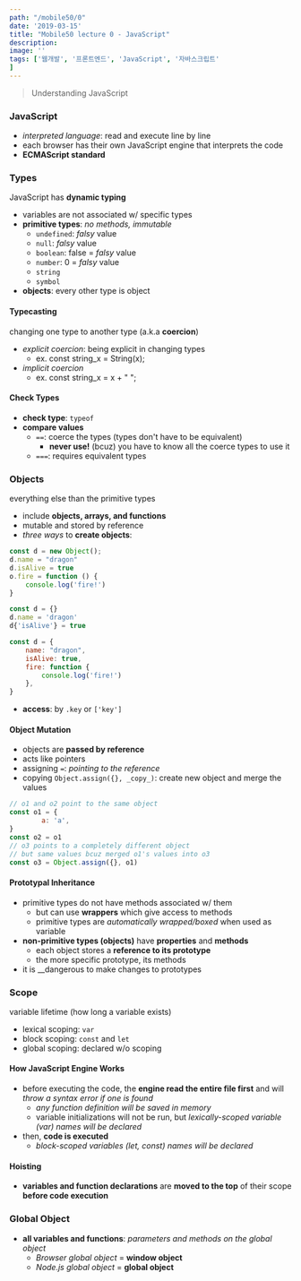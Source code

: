 ```yaml
---
path: "/mobile50/0"
date: '2019-03-15'
title: "Mobile50 lecture 0 - JavaScript"
description: 
image: ''
tags: ['웹개발', '프론트엔드', 'JavaScript', '자바스크립트'
]
---
```

> Understanding JavaScript

### JavaScript
- _interpreted language_: read and execute line by line
- each browser has their own JavaScript engine that interprets the code
- __ECMAScript standard__

### Types
JavaScript has __dynamic typing__
- variables are not associated w/ specific types
- __primitive types__: _no methods, immutable_
    - `undefined`: _falsy_ value
    - `null`: _falsy_ value
    - `boolean`: false = _falsy_ value
    - `number`: 0 = _falsy_ value
    - `string`
    - `symbol`
- __objects__: every other type is object

#### Typecasting
changing one type to another type (a.k.a __coercion__)
- _explicit coercion_: being explicit in changing types
    - ex. const string_x = String(x);
- _implicit coercion_
    - ex. const string_x = x + " ";

#### Check Types
- __check type__: `typeof`
- __compare values__
    - `==`: coerce the types (types don't have to be equivalent)
        - __never use!__ (bcuz) you have to know all the coerce types to use it
    - `===`: requires equivalent types

### Objects
everything else than the primitive types
- include __objects, arrays, and functions__
- mutable and stored by reference
- _three ways_ to __create objects__:
```js
const d = new Object();
d.name = "dragon"
d.isAlive = true
o.fire = function () {
    console.log('fire!')
}
```
```js
const d = {}
d.name = 'dragon'
d{'isAlive'} = true
```
```js
const d = {
    name: "dragon",
    isAlive: true,
    fire: function {
        console.log('fire!')
    },
}
```
- __access__: by `.key` or `['key']`

#### Object Mutation
- objects are __passed by reference__
- acts like pointers
- assigning `=`: _pointing to the reference_
- copying `Object.assign({}, _copy_)`: create new object and merge the values
```js
// o1 and o2 point to the same object
const o1 = {
        a: 'a',
}
const o2 = o1 
// o3 points to a completely different object
// but same values bcuz merged o1's values into o3
const o3 = Object.assign({}, o1)
```

#### Prototypal Inheritance
- primitive types do not have methods associated w/ them
    - but can use __wrappers__ which give access to methods
    - primitive types are _automatically wrapped/boxed_ when used as variable
- __non-primitive types (objects)__ have __properties__ and __methods__
    - each object stores a __reference to its prototype__
    - the more specific prototype, its methods
- it is __dangerous to make changes to prototypes

### Scope
variable lifetime (how long a variable exists)
- lexical scoping: `var`
- block scoping: `const` and `let`
- global scoping: declared w/o scoping

#### How JavaScript Engine Works
- before executing the code, the __engine read the entire file first__ and will _throw a syntax error if one is found_
    - _any function definition will be saved in memory_
    - variable initializations will not be run, but _lexically-scoped variable (var) names will be declared_
- then, __code is executed__
    - _block-scoped variables (let, const) names will be declared_

#### Hoisting
- __variables and function declarations__ are __moved to the top__ of their scope __before code execution__

### Global Object
- __all variables and functions__: _parameters and methods on the global object_
    - _Browser global object_ = __window object__
    - _Node.js global object_ = __global object__